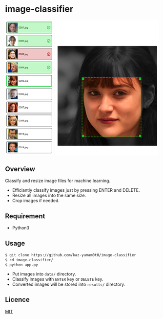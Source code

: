# image-classifier

![Image Classifier](./capture.png)

## Overview

Classify and resize image files for machine learning.

- Efficiantly classify images just by pressing ENTER and DELETE. 
- Resize all images into the same size.
- Crop images if needed.

## Requirement

- Python3

## Usage

```shell
$ git clone https://github.com/kaz-yamam0t0/image-classifier
$ cd image-classifier/
$ python app.py
```

- Put images into `data/` directory.
- Classify images with `ENTER` key or `DELETE` key.
- Converted images will be stored into `results/` directory.

## Licence

[MIT](./LICENSE)